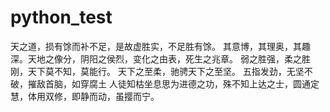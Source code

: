 # python_test
天之道，损有馀而补不足，是故虚胜实，不足胜有馀。
其意博，其理奥，其趣深。天地之像分，阴阳之侯烈，变化之由表，死生之兆章。
弱之胜强，柔之胜刚，天下莫不知，莫能行。
天下之至柔，驰骋天下之至坚。
五指发劲，无坚不破，摧敌首脑，如穿腐土
人徒知枯坐息思为进德之功，殊不知上达之士，圆通定慧，体用双修，即静而动，虽撄而宁。
